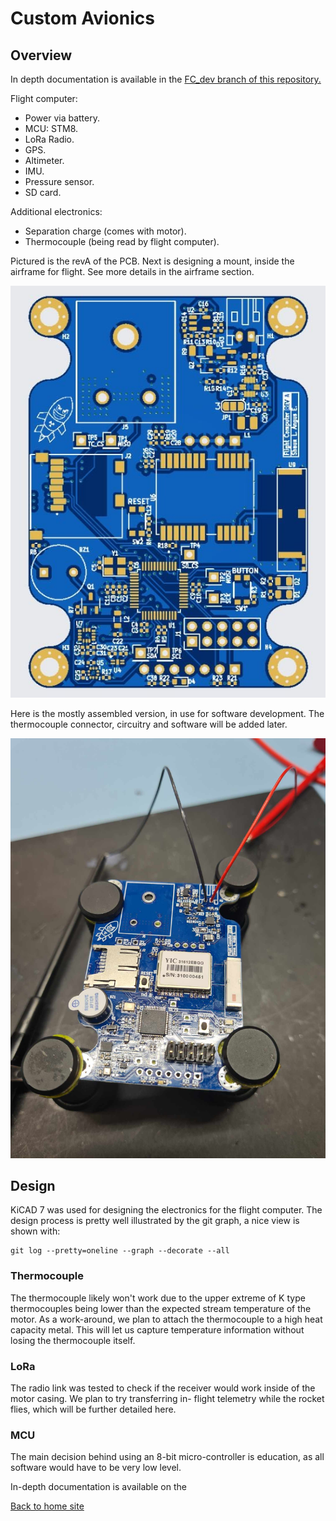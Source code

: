 # Custom Avionics
## Overview

In depth documentation is available in the [FC_dev branch of this repository.](
    https://github.com/shaunlowis/rocketeering/tree/FC_dev
)

Flight computer:
- Power via battery.
- MCU: STM8.
- LoRa Radio.
- GPS.
- Altimeter.
- IMU.
- Pressure sensor.
- SD card.

Additional electronics:
- Separation charge (comes with motor).
- Thermocouple (being read by flight computer).

Pictured is the revA of the PCB. Next is designing
a mount, inside the airframe for flight. See more
details in the airframe section.

![screenshot](/img/flight_computer_pcb.jpeg)

Here is the mostly assembled version, in use for software
development. The thermocouple connector, circuitry and
software will be added later.

![screenshot](/img/semi_assembled_FC.jpg)

## Design
KiCAD 7 was used for designing the electronics for the flight computer. The design process is pretty well illustrated
by the git graph, a nice view is shown with:

```
git log --pretty=oneline --graph --decorate --all
```

### Thermocouple
The thermocouple likely won't work due to the upper extreme
of K type thermocouples being lower than the expected stream
temperature of the motor. As a work-around, we plan to
attach the thermocouple to a high heat capacity metal.
This will let us capture temperature information without
losing the thermocouple itself.

### LoRa
The radio link was tested to check if the receiver would work
inside of the motor casing. We plan to try transferring in-
flight telemetry while the rocket flies, which will be further
detailed here. 

### MCU
The main decision behind using an 8-bit micro-controller is 
education, as all software would have to be very low level.

In-depth documentation is available on the 

[Back to home site](https://shaunlowis.github.io/rocketeering/)